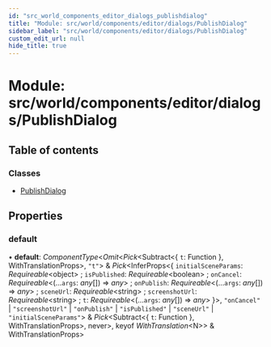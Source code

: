```yaml
---
id: "src_world_components_editor_dialogs_publishdialog"
title: "Module: src/world/components/editor/dialogs/PublishDialog"
sidebar_label: "src/world/components/editor/dialogs/PublishDialog"
custom_edit_url: null
hide_title: true
---
```


# Module: src/world/components/editor/dialogs/PublishDialog

## Table of contents

### Classes

- [PublishDialog](../classes/src_world_components_editor_dialogs_publishdialog.publishdialog.md)

## Properties

### default

• **default**: *ComponentType*<*Omit*<*Pick*<Subtract<{ `t`: Function  }, WithTranslationProps\>, ``"t"``\> & *Pick*<InferProps<{ `initialSceneParams`: *Requireable*<object\> ; `isPublished`: *Requireable*<boolean\> ; `onCancel`: *Requireable*<(...`args`: *any*[]) => *any*\> ; `onPublish`: *Requireable*<(...`args`: *any*[]) => *any*\> ; `sceneUrl`: *Requireable*<string\> ; `screenshotUrl`: *Requireable*<string\> ; `t`: *Requireable*<(...`args`: *any*[]) => *any*\>  }\>, ``"onCancel"`` \| ``"screenshotUrl"`` \| ``"onPublish"`` \| ``"isPublished"`` \| ``"sceneUrl"`` \| ``"initialSceneParams"``\> & *Pick*<Subtract<{ `t`: Function  }, WithTranslationProps\>, never\>, keyof *WithTranslation*<N\>\> & WithTranslationProps\>
